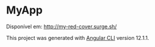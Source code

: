# MyApp

Disponível em: http://my-red-cover.surge.sh/

This project was generated with [Angular CLI](https://github.com/angular/angular-cli) version 12.1.1.
